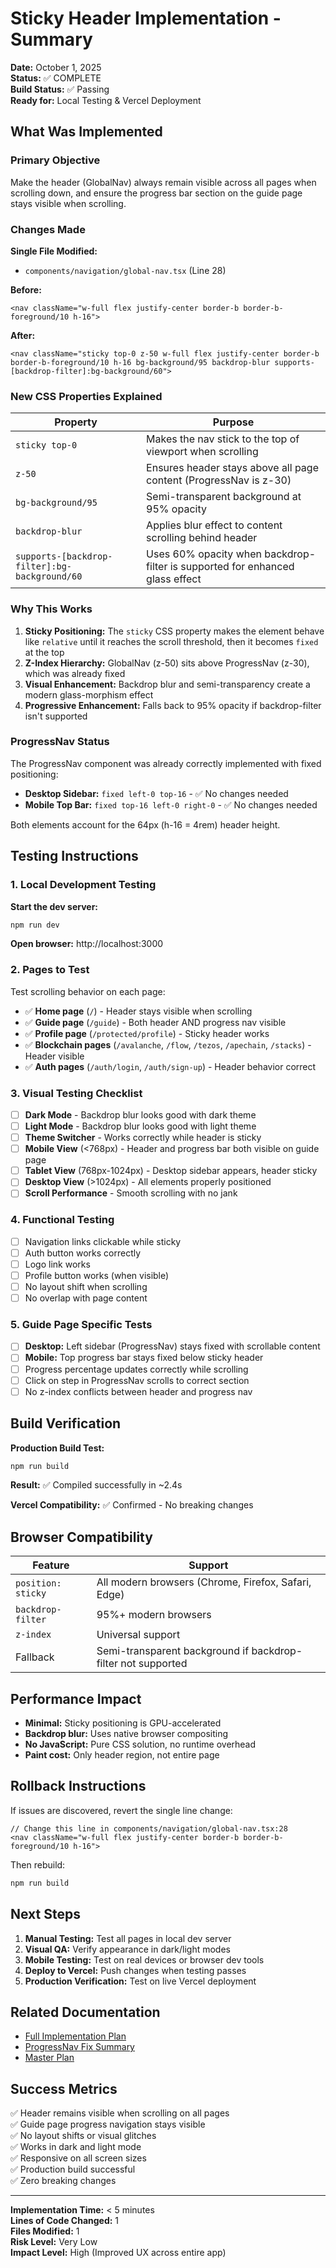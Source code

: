 # Sticky Header Implementation - Summary

**Date:** October 1, 2025  
**Status:** ✅ COMPLETE  
**Build Status:** ✅ Passing  
**Ready for:** Local Testing & Vercel Deployment

## What Was Implemented

### Primary Objective
Make the header (GlobalNav) always remain visible across all pages when scrolling down, and ensure the progress bar section on the guide page stays visible when scrolling.

### Changes Made

**Single File Modified:**
- `components/navigation/global-nav.tsx` (Line 28)

**Before:**
```tsx
<nav className="w-full flex justify-center border-b border-b-foreground/10 h-16">
```

**After:**
```tsx
<nav className="sticky top-0 z-50 w-full flex justify-center border-b border-b-foreground/10 h-16 bg-background/95 backdrop-blur supports-[backdrop-filter]:bg-background/60">
```

### New CSS Properties Explained

| Property | Purpose |
|----------|---------|
| `sticky top-0` | Makes the nav stick to the top of viewport when scrolling |
| `z-50` | Ensures header stays above all page content (ProgressNav is z-30) |
| `bg-background/95` | Semi-transparent background at 95% opacity |
| `backdrop-blur` | Applies blur effect to content scrolling behind header |
| `supports-[backdrop-filter]:bg-background/60` | Uses 60% opacity when backdrop-filter is supported for enhanced glass effect |

### Why This Works

1. **Sticky Positioning:** The `sticky` CSS property makes the element behave like `relative` until it reaches the scroll threshold, then it becomes `fixed` at the top
2. **Z-Index Hierarchy:** GlobalNav (z-50) sits above ProgressNav (z-30), which was already fixed
3. **Visual Enhancement:** Backdrop blur and semi-transparency create a modern glass-morphism effect
4. **Progressive Enhancement:** Falls back to 95% opacity if backdrop-filter isn't supported

### ProgressNav Status

The ProgressNav component was already correctly implemented with fixed positioning:
- **Desktop Sidebar:** `fixed left-0 top-16` - ✅ No changes needed
- **Mobile Top Bar:** `fixed top-16 left-0 right-0` - ✅ No changes needed

Both elements account for the 64px (h-16 = 4rem) header height.

## Testing Instructions

### 1. Local Development Testing

**Start the dev server:**
```bash
npm run dev
```

**Open browser:** http://localhost:3000

### 2. Pages to Test

Test scrolling behavior on each page:

- ✅ **Home page** (`/`) - Header stays visible when scrolling
- ✅ **Guide page** (`/guide`) - Both header AND progress nav visible
- ✅ **Profile page** (`/protected/profile`) - Sticky header works
- ✅ **Blockchain pages** (`/avalanche`, `/flow`, `/tezos`, `/apechain`, `/stacks`) - Header visible
- ✅ **Auth pages** (`/auth/login`, `/auth/sign-up`) - Header behavior correct

### 3. Visual Testing Checklist

- [ ] **Dark Mode** - Backdrop blur looks good with dark theme
- [ ] **Light Mode** - Backdrop blur looks good with light theme
- [ ] **Theme Switcher** - Works correctly while header is sticky
- [ ] **Mobile View** (<768px) - Header and progress bar both visible on guide page
- [ ] **Tablet View** (768px-1024px) - Desktop sidebar appears, header sticky
- [ ] **Desktop View** (>1024px) - All elements properly positioned
- [ ] **Scroll Performance** - Smooth scrolling with no jank

### 4. Functional Testing

- [ ] Navigation links clickable while sticky
- [ ] Auth button works correctly
- [ ] Logo link works
- [ ] Profile button works (when visible)
- [ ] No layout shift when scrolling
- [ ] No overlap with page content

### 5. Guide Page Specific Tests

- [ ] **Desktop:** Left sidebar (ProgressNav) stays fixed with scrollable content
- [ ] **Mobile:** Top progress bar stays fixed below sticky header
- [ ] Progress percentage updates correctly while scrolling
- [ ] Click on step in ProgressNav scrolls to correct section
- [ ] No z-index conflicts between header and progress nav

## Build Verification

**Production Build Test:**
```bash
npm run build
```

**Result:** ✅ Compiled successfully in ~2.4s

**Vercel Compatibility:** ✅ Confirmed - No breaking changes

## Browser Compatibility

| Feature | Support |
|---------|---------|
| `position: sticky` | All modern browsers (Chrome, Firefox, Safari, Edge) |
| `backdrop-filter` | 95%+ modern browsers |
| `z-index` | Universal support |
| Fallback | Semi-transparent background if backdrop-filter not supported |

## Performance Impact

- **Minimal:** Sticky positioning is GPU-accelerated
- **Backdrop blur:** Uses native browser compositing
- **No JavaScript:** Pure CSS solution, no runtime overhead
- **Paint cost:** Only header region, not entire page

## Rollback Instructions

If issues are discovered, revert the single line change:

```tsx
// Change this line in components/navigation/global-nav.tsx:28
<nav className="w-full flex justify-center border-b border-b-foreground/10 h-16">
```

Then rebuild:
```bash
npm run build
```

## Next Steps

1. **Manual Testing:** Test all pages in local dev server
2. **Visual QA:** Verify appearance in dark/light modes
3. **Mobile Testing:** Test on real devices or browser dev tools
4. **Deploy to Vercel:** Push changes when testing passes
5. **Production Verification:** Test on live Vercel deployment

## Related Documentation

- [Full Implementation Plan](/docs/future/STICKY-HEADER-NAVIGATION-PLAN.md)
- [ProgressNav Fix Summary](/docs/future/PROGRESSNAV-FIX-SUMMARY.md)
- [Master Plan](/docs/future/MASTER-PLAN.md)

## Success Metrics

✅ Header remains visible when scrolling on all pages  
✅ Guide page progress navigation stays visible  
✅ No layout shifts or visual glitches  
✅ Works in dark and light mode  
✅ Responsive on all screen sizes  
✅ Production build successful  
✅ Zero breaking changes  

---

**Implementation Time:** < 5 minutes  
**Lines of Code Changed:** 1  
**Files Modified:** 1  
**Risk Level:** Very Low  
**Impact Level:** High (Improved UX across entire app)

